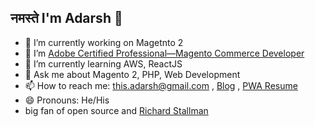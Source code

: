 ## नमस्ते I'm Adarsh 👋

- 🔭 I’m currently working on Magetnto 2
- 📖 I’m [Adobe Certified Professional—Magento Commerce Developer](https://www.youracclaim.com/badges/198a02a2-e51b-4224-a094-7e41c5be832e/public_url)
- 🌱 I’m currently learning AWS, ReactJS
- 💬 Ask me about Magento 2, PHP, Web Development
- 📫 How to reach me: this.adarsh@gmail.com , [Blog](http://codekaar.com/) , [PWA Resume](http://this-adarsh.github.io/)
- 😄 Pronouns: He/His
- big fan of open source and [Richard Stallman](https://stallman.org/)
<!--
<img src="https://github-readme-stats.vercel.app/api?username=this-adarsh&&show_icons=true&title_color=ffffff&icon_color=bb2acf&text_color=daf7dc&bg_color=191919">
--!>
